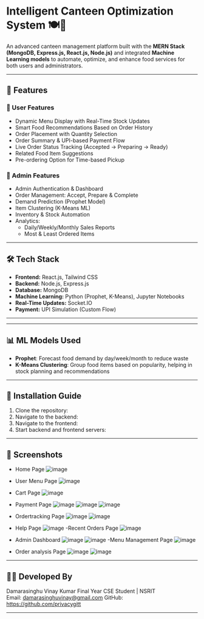 # Intelligent Canteen Optimization System 🍽️🤖

An advanced canteen management platform built with the **MERN Stack (MongoDB, Express.js, React.js, Node.js)** and integrated **Machine Learning models** to automate, optimize, and enhance food services for both users and administrators.

---

## 🚀 Features

### 🔹 User Features
- Dynamic Menu Display with Real-Time Stock Updates
- Smart Food Recommendations Based on Order History
- Order Placement with Quantity Selection
- Order Summary & UPI-based Payment Flow
- Live Order Status Tracking (Accepted → Preparing → Ready)
- Related Food Item Suggestions
- Pre-ordering Option for Time-based Pickup

### 🔹 Admin Features
- Admin Authentication & Dashboard
- Order Management: Accept, Prepare & Complete
- Demand Prediction (Prophet Model)
- Item Clustering (K-Means ML)
- Inventory & Stock Automation
- Analytics:
  - Daily/Weekly/Monthly Sales Reports
  - Most & Least Ordered Items

---

## 🛠️ Tech Stack

- **Frontend:** React.js, Tailwind CSS
- **Backend:** Node.js, Express.js
- **Database:** MongoDB
- **Machine Learning:** Python (Prophet, K-Means), Jupyter Notebooks
- **Real-Time Updates:** Socket.IO
- **Payment:** UPI Simulation (Custom Flow)

---


---

## 📊 ML Models Used

- **Prophet**: Forecast food demand by day/week/month to reduce waste
- **K-Means Clustering**: Group food items based on popularity, helping in stock planning and recommendations

---

## 🔧 Installation Guide

1. Clone the repository:
2. Navigate to the backend:
3. Navigate to the frontend:
4. Start backend and frontend servers:


---

## 📸 Screenshots
- Home Page
  ![image](https://github.com/user-attachments/assets/7576f249-2515-4506-9e35-e468df1ca06b)

- User Menu Page
![image](https://github.com/user-attachments/assets/2a4091ef-b105-4d98-aeb5-af337f965f0d)
- Cart Page
  ![image](https://github.com/user-attachments/assets/90b2608a-18a2-463d-af3b-7e228f5df4ee)
- Payment Page
  ![image](https://github.com/user-attachments/assets/64cbbf61-b157-43ec-8e31-0f5499c86588)
  ![image](https://github.com/user-attachments/assets/3e900082-ca05-49ff-93bd-878e9514cd80)
  ![image](https://github.com/user-attachments/assets/a93b279f-689c-487a-b702-fb49c1496e5a)
- Ordertracking Page
 ![image](https://github.com/user-attachments/assets/aaf157a8-2988-4594-b0bc-b140e6b6d0f8)
 ![image](https://github.com/user-attachments/assets/c4c82465-3b17-4c60-8e05-0c2ed821394c)
- Help Page
  ![image](https://github.com/user-attachments/assets/4f7d8431-e083-4b8a-a468-0ad560444144)
-Recent Orders Page
 ![image](https://github.com/user-attachments/assets/0f0f5f21-861b-4360-8f38-f7b02c82cd3e)

- Admin Dashboard
  ![image](https://github.com/user-attachments/assets/2dfca2a1-688c-4b72-912d-574900709bb9)
  ![image](https://github.com/user-attachments/assets/4d10c19d-d0cb-4872-ba5c-c6cb7e349878)
-Menu Management Page
 ![image](https://github.com/user-attachments/assets/f71bf140-a435-4b30-9541-2f161540c457)

- Order analysis Page
  ![image](https://github.com/user-attachments/assets/147b3e6e-c049-430f-b0d2-2d65321f5ebc)
  ![image](https://github.com/user-attachments/assets/b5e5d241-4afb-4cb9-988d-2c55214c6134)


---

## 👨‍💻 Developed By

Damarasinghu Vinay Kumar 
Final Year CSE Student | NSRIT  
Email: damarasinghuvinay@gmail.com 
GitHub: https://github.com/privacygitt

---


